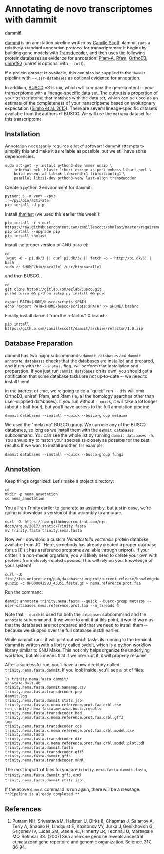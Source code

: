 # Annotating de novo transcriptomes with dammit

dammit!

[dammit](http://www.camillescott.org/dammit/index.html) is an annotation
pipeline written by [Camille
Scott](http://www.camillescott.org/). dammit runs a relatively standard annotation
protocol for transcriptomes: it begins by building gene models with [Transdecoder](http://transdecoder.github.io/),
and then
uses the following protein databases as evidence for annotation:
[Pfam-A](http://pfam.xfam.org/), [Rfam](http://rfam.xfam.org/),
[OrthoDB](http://www.orthodb.org/),
[uniref90](http://www.uniprot.org/help/uniref) (uniref is optional with
`--full`).

If a protein dataset is available, this can also be supplied to the
`dammit` pipeline with `--user-databases` as optional evidence for
annotation.

In addition, [BUSCO](http://busco.ezlab.org/) v3 is run, which will compare the gene content in your transcriptome
with a lineage-specific data set. The output is a proportion of your
transcriptome that matches with the data set, which can be used as an
estimate of the completeness of your transcriptome based on evolutionary
expectation ([Simho et al.
2015](http://bioinformatics.oxfordjournals.org/content/31/19/3210.full)).
There are several lineage-specific datasets available from the authors
of BUSCO. We will use the `metazoa` dataset for this transcriptome.

## Installation

Annotation necessarily requires a lot of software! dammit attempts to simplify this and
make it as reliable as possible, but we still have some dependencies.

    sudo apt-get -y install python3-dev hmmer unzip \
        infernal ncbi-blast+ liburi-escape-xs-perl emboss liburi-perl \
        build-essential libsm6 libxrender1 libfontconfig1 \
        parallel libx11-dev python3-venv last-align transdecoder

Create a python 3 environment for dammit:

    python3.5 -m venv ~/py3
    . ~/py3/bin/activate
    pip install -U pip

Install [shmlast](https://github.com/camillescott/shmlast) (we used this earlier this week!):

    pip install -r <(curl https://raw.githubusercontent.com/camillescott/shmlast/master/requirements.txt)
    pip install --upgrade pip
    pip install shmlast

Install the proper version of GNU parallel:

    cd
    (wget -O - pi.dk/3 || curl pi.dk/3/ || fetch -o - http://pi.dk/3) | bash
    sudo cp $HOME/bin/parallel /usr/bin/parallel

and then BUSCO...

    cd
    git clone https://gitlab.com/ezlab/busco.git
    pushd busco && python setup.py install && popd

    export PATH=$HOME/busco/scripts:$PATH
    echo 'export PATH=$HOME/busco/scripts:$PATH' >> $HOME/.bashrc

Finally, install dammit from the refactor/1.0 branch:

    pip install https://github.com/camillescott/dammit/archive/refactor/1.0.zip

## Database Preparation

dammit has two major subcommands: `dammit databases` and `dammit annotate`. `databases`
checks that the databases are installed and prepared, and if run with the `--install` flag,
will perform that installation and preparation. If you just run `dammit databases` on its
own, you should get a notification that some database tasks are not up-to-date -- we need
to install them!

In the interest of time, we're going to do a "quick"
run -- this will omit OrthoDB, uniref, Pfam, and Rfam (ie, all the homology searches other
than user-supplied databases). If you run without `--quick`, it will take a lot longer (about
a half hour), but you'll have access to the full annotation pipeline.

    dammit databases --install --quick --busco-group metazoa

We used the "metazoa" BUSCO group. We can use any of the BUSCO databases, so long as we install
them with the `dammit databases` subcommand. You can see the whole list by running
`dammit databases -h`. You should try to match your species as closely as possible for the best
results. If we want to install another, for example:

    dammit databases --install --quick --busco-group fungi

## Annotation

Keep things organized! Let's make a project directory:

    cd
    mkdir -p nema_annotation
    cd nema_annotation

You all ran Trinity earlier to generate an assembly, but just in case, we're going to download
a version of that assembly to annotate.

    curl -OL https://raw.githubusercontent.com/ngs-docs/angus/2017/_static/Trinity.fasta
    mv Trinity.fasta trinity.nema.fasta


Now we'll download a custom *Nematostella vectensis* protein database available
from JGI. Here, somebody has already created a proper database for us [1] (it has a reference proteome
available through uniprot). If your critter
is a non-model organism, you will
likely need to create your own with proteins from closely-related species. This will rely on your
knowledge of your system!

    curl -LO ftp://ftp.uniprot.org/pub/databases/uniprot/current_release/knowledgebase/reference_proteomes/Eukaryota/UP000001593_45351.fasta.gz
    gunzip -c UP000001593_45351.fasta.gz > nema.reference.prot.faa

Run the command:

    dammit annotate trinity.nema.fasta --quick --busco-group metazoa --user-databases nema.reference.prot.faa --n_threads 4

Note that `--quick` is used for both the `databases` subcommand and the `annotate` subcommand. If we
were to omit it at this point, it would warn us that the databases are not prepared and that we need
to install them -- because we skipped over the full database install earlier.

While dammit runs, it will print out which tasks its running to the terminal. dammit is
written with a library called [pydoit](www.pydoit.org), which is a python workflow library similar
to GNU Make. This not only helps organize the underlying workflow, but also means that if we
interrupt it, it will properly resume! 

After a successful run, you'll have a new directory called `trinity.nema.fasta.dammit`. If you
look inside, you'll see a lot of files:

    ls trinity.nema.fasta.dammit/
    annotate.doit.db                              trinity.nema.fasta.dammit.namemap.csv  trinity.nema.fasta.transdecoder.pep
    dammit.log                                    trinity.nema.fasta.dammit.stats.json   trinity.nema.fasta.x.nema.reference.prot.faa.crbl.csv
    run_trinity.nema.fasta.metazoa.busco.results  trinity.nema.fasta.transdecoder.bed    trinity.nema.fasta.x.nema.reference.prot.faa.crbl.gff3
    tmp                                           trinity.nema.fasta.transdecoder.cds    trinity.nema.fasta.x.nema.reference.prot.faa.crbl.model.csv
    trinity.nema.fasta                            trinity.nema.fasta.transdecoder_dir    trinity.nema.fasta.x.nema.reference.prot.faa.crbl.model.plot.pdf
    trinity.nema.fasta.dammit.fasta               trinity.nema.fasta.transdecoder.gff3
    trinity.nema.fasta.dammit.gff3                trinity.nema.fasta.transdecoder.mRNA

The most important files for you are `trinity.nema.fasta.dammit.fasta`,
`trinity.nema.fasta.dammit.gff3`, and `trinity.nema.fasta.dammit.stats.json`.

If the above `dammit` command is run again, there will be a message:
`**Pipeline is already completed!**`

## References

1. Putnam NH, Srivastava M, Hellsten U, Dirks B, Chapman J, Salamov A,
Terry A, Shapiro H, Lindquist E, Kapitonov VV, Jurka J, Genikhovich G,
Grigoriev IV, Lucas SM, Steele RE, Finnerty JR, Technau U, Martindale
MQ, Rokhsar DS. (2007) Sea anemone genome reveals ancestral eumetazoan
gene repertoire and genomic organization. Science. 317, 86-94.
